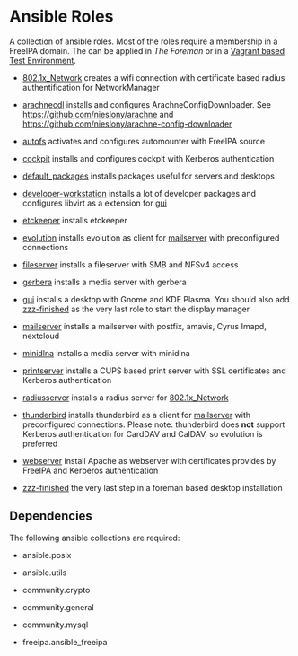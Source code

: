 # Ansible Roles

A collection of ansible roles. Most of the roles require a membership in a FreeIPA
domain. The can be applied in _The Foreman_ or in a
[Vagrant based Test Environment](https://github.com/nieslony/test_environment).

- [802.1x_Network](802.1x_Network/README.md) creates a wifi connection with
  certificate based radius authentification for NetworkManager

- [arachnecdl](arachnecdl/README.md) installs and configures ArachneConfigDownloader. See
  https://github.com/nieslony/arachne and
  https://github.com/nieslony/arachne-config-downloader

- [autofs](autofs/README.md) activates and configures automounter with FreeIPA
  source

- [cockpit](cockpit/README.md) installs and configures cockpit with Kerberos
  authentication

- [default_packages](decault_packages) installs packages useful for servers and
  desktops

- [developer-workstation](developer-workstation/README.md) installs a lot of
  developer packages and configures libvirt as a extension for [gui](gui)

- [etckeeper](etckeeper/README.md) installs etckeeper

- [evolution](evolution/README.md) installs evolution as client for
  [mailserver](mailserver) with preconfigured connections

- [fileserver](fileserver/README.md) installs a fileserver with SMB and NFSv4
  access

- [gerbera](gerbera/README.md) installs a media server with gerbera

- [gui](gui/README.md) installs a desktop with Gnome and KDE Plasma. You should
  also add [zzz-finished](zzz-finished) as the very last role to start the
  display manager

- [mailserver](mailserver/README.md) installs a mailserver with postfix, amavis,
  Cyrus Imapd, nextcloud

- [minidlna](minidlna/README.md) installs a media server with minidlna

- [printserver](printserver/README.md) installs a CUPS based print server with
  SSL certificates and Kerberos authentication

- [radiusserver](radiusserver/README.md) installs a radius server for
  [802.1x_Network](802.1x_Network)

- [thunderbird](thunderbird/README.md) installs thunderbird as a client for
  [mailserver](mailserver) with preconfigured connections. Please note:
  thunderbird does __not__ support Kerberos authentication for CardDAV and
  CalDAV, so evolution is preferred

- [webserver](webserver/README.md) install Apache as webserver with certificates
  provides by FreeIPA and Kerberos authentication

- [zzz-finished](zzz-finished/README.md) the very last step in a foreman based
  desktop installation

## Dependencies

The following ansible collections are required:

 - ansible.posix

 - ansible.utils

 - community.crypto

 - community.general

 - community.mysql

 - freeipa.ansible_freeipa
